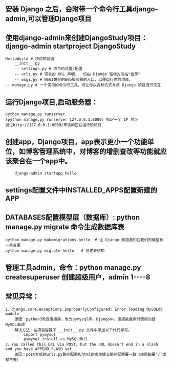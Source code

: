 ## 安装 Django 之后，会附带一个命令行工具django-admin,可以管理Django项目
## 使用django-admin来创建DjangoStudy项目：django-admin startproject DjangoStudy
    HelloWorld # 项目的容器
        __init__.py
        -- settings.py # 项目的设置/配置
        -- urls.py # 项目的 URL 声明; 一份由 Django 驱动的网站"目录"
        -- wsgi.py # WSGI兼容的Web服务器的入口，以便运行你的项目。
    -- manage.py # 一个实用的命令行工具，可让你以各种方式与该 Django 项目进行交互
## 运行Django项目,启动服务器： 
    python manage.py runserver
    (python manage.py runserver 127.0.0.1:8000) 指定一个 IP 地址
    通过http://127.0.0.1:8000/来访问正在运行的项目
## 创建app，Django项目，app表示更小一个功能单位，如博客管理系统中，对博客的增删查改等功能就应该聚合在一个app中。
        django-admin startapp hello
## settings配置文件中INSTALLED_APPS配置新建的APP
## DATABASES配置模型层（数据库）: python manage.py migrate 命令生成数据库表
    python manage.py makemigrations hello  # 让 Django 知道我们在我们的模型有一些变更
    python manage.py migrate hello   # 创建表结构

## 管理工具admin，命令：python manage.py createsuperuser 创建超级用户，admin 1----8

## 常见异常：
    1、django.core.exceptions.ImproperlyConfigured: Error loading MySQLdb module
        原因：python3改变连接库，改为pymysql库，Django中，连接数据库时使用的是MySQLdb库
        解决方法：在项目容器下 __init__.py 文件中添加以下代码即可。
            import pymysql
            pymysql.install_as_MySQLdb()
    2、You called this URL via POST, but the URL doesn't end in a slash and you have APPEND_SLASH set
        原因：post方式的urls.py路径配置和html的表单提交路径配置要一致（结尾都要‘/’或都不要）